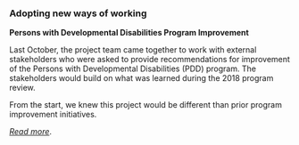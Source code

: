 ### **Adopting new ways of working**

**Persons with Developmental Disabilities Program Improvement**

Last October, the project team came together to work with external stakeholders who were asked to provide recommendations for improvement of the Persons with Developmental Disabilities (PDD) program. The stakeholders would build on what was learned during the 2018 program review.

From the start, we knew this project would be different than prior program improvement initiatives.

[_Read more_](https://jfivebusinessdevelopment-my.sharepoint.com/:b:/g/personal/krista_rondeau_jfive_com/EepfO3h2xqJHprH4emvzB_4BKbFWmO7IyEQ_4Emc_vjAlg?e=LzsARc).